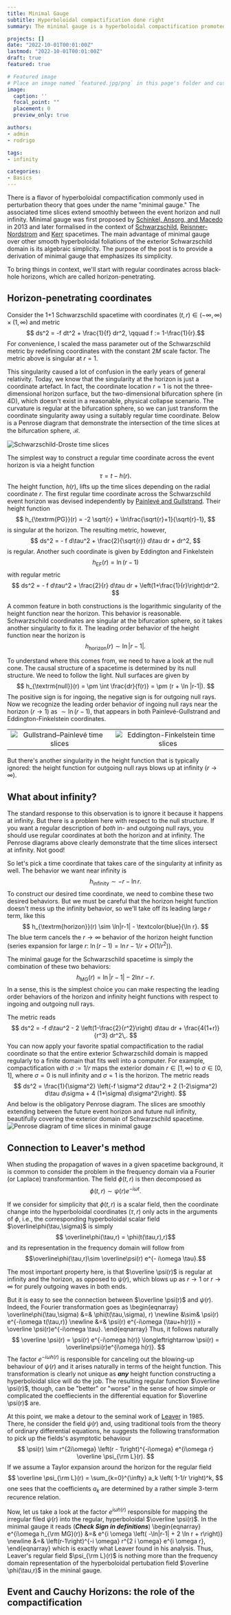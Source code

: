 ```yaml
---
title: Minimal Gauge
subtitle: Hyperboloidal compactification done right
summary: The minimal gauge is a hyperboloidal compactification promoted by Ansorg and Macedo. We demonstrate its various properties and explain its connection to Leaver's continued fraction method for the computation of quasinormal modes of black holes.

projects: []
date: "2022-10-01T00:01:00Z"
lastmod: "2022-10-01T00:01:00Z"
draft: true
featured: true

# Featured image
# Place an image named `featured.jpg/png` in this page's folder and customize its options here.
image:
  caption: ''
  focal_point: ""
  placement: 0
  preview_only: true

authors:
- admin
- rodrigo

tags:
- infinity

categories:
- Basics
---
```


There is a flavor of hyperboloidal compactification commonly used in perturbation theory that goes under the name "minimal gauge." The associated time slices extend smoothly between the event horizon and null infinity. Minimal gauge was first proposed by [Schinkel, Ansorg, and Macedo](https://arxiv.org/abs/1301.6984) in 2013 and later formalised in the context of [Schwarzschild](https://arxiv.org/abs/1604.02261), [Reisnner-Nordstrom](https://arxiv.org/abs/1809.02837) and [Kerr](https://arxiv.org/abs/1910.13452]) spacetimes. The main advantage of minimal gauge over other smooth hyperboloidal foliations of the exterior Schwarzschild domain is its algebraic simplicity. The purpose of the post is to provide a derivation of minimal gauge that emphasizes its simplicity.

To bring things in context, we'll start with regular coordinates across black-hole horizons, which are called horizon-penetrating.

## Horizon-penetrating coordinates
Consider the 1+1 Schwarzschild spacetime with coordinates $(t,r)\in (-\infty,\infty)\times (1,\infty)$ and metric
$$ ds^2 = -f dt^2 + \frac{1}{f} dr^2, \qquad f := 1-\frac{1}{r}.$$ 
For convenience, I scaled the mass parameter out of the Schwarzschild metric by redefining coordinates with the constant $2M$ scale factor. The metric above is singular at $r=1$. 

This singularity caused a lot of confusion in the early years of general relativity. Today, we know that the singularity at the horizon is just a coordinate artefact. In fact, the coordinate location $r=1$ is not the three-dimensional horizon surface, but the two-dimensional bifurcation sphere (in 4D), which doesn't exist in a reasonable, physical collapse scenario. The curvature is regular at the bifurcation sphere, so we can just transform the coordinate singularity away using a suitably regular time coordinate. Below is a Penrose diagram that demonstrate the intersection of the time slices at the bifurcation sphere, $\mathcal{B}$.

![](../drawing-penrose-diagrams/figures/ss_standard.png "Schwarzschild-Droste time slices")

The simplest way to construct a regular time coordinate across the event horizon is via a height function
$$ \tau = t -  h(r). $$
The height function, $h(r)$, lifts up the time slices depending on the radial coordinate $r$. The first regular time coordinate across the Schwarzschild event horizon was devised independently by [Painlevé and Gullstrand](https://en.wikipedia.org/wiki/Gullstrand%E2%80%93Painlev%C3%A9_coordinates). Their height function
$$ h_{\textrm{PG}}(r) = -2 \sqrt{r} + \ln\frac{\sqrt{r}+1}{\sqrt{r}-1}, $$
is singular at the horizon. The resulting metric, however,
$$ ds^2 = - f d\tau^2 + \frac{2}{\sqrt{r}} d\tau dr + dr^2, $$
is regular. Another such coordinate is given by Eddington and Finkelstein
$$ h_{\textrm{EF}}(r) =  \ln(r-1) $$
with regular metric
$$ ds^2 = - f d\tau^2 + \frac{2}{r} d\tau dr + \left(1+\frac{1}{r}\right)dr^2. $$

A common feature in both constructions is the logarithmic singularity of the height function near the horizon. This behavior is reasonable. Schwarzschild coordinates are singular at the bifurcation sphere, so it takes another singularity to fix it. The leading order behavior of the height function near the horizon is
$$ h_{\textrm{horizon}}(r) \sim \ln|r-1|. $$

To understand where this comes from, we need to have a look at the null cone. The causal structure of a spacetime is determined by its null structure. We need to follow the light. Null surfaces are given by
$$ h_{\textrm{null}}(r) = \pm \int \frac{dr}{f(r)} = \pm (r + \ln |r-1|). $$ 
The positive sign is for ingoing, the negative sign is for outgoing null rays. Now we recognize the leading order behavior of ingoing null rays near the horizon $(r\to 1)$ as $\sim\ln(r-1)$, that appears in both Painlevé-Gullstrand and Eddington-Finkelstein coordinates.

|    |    |
| :----: | :----: |
| ![](../drawing-penrose-diagrams/figures/ss_gp.png "Gullstrand–Painlevé time slices") | ![](../drawing-penrose-diagrams/figures/ss_gp.png "Eddington-Finkelstein time slices") |

But there's another singularity in the height function that is typically ignored: the height function for outgoing null rays blows up at infinity ($r\to\infty$).

## What about infinity?
The standard response to this observation is to ignore it because it happens at infinity. But there is a problem here with respect to the null structure. If you want a regular description of *both* in- and outgoing null rays, you should use regular coordinates at both the horizon and at infinity. The Penrose diagrams above clearly demonstrate that the time slices intersect at infinity. Not good!

So let's pick a time coordinate that takes care of the singularity at infinity as well. The behavior we want near infinity is
$$ h_{\textrm{infinity}}\sim - r - \ln r. $$ 
To construct our desired time coordinate, we need to combine these two desired behaviors. But we must be careful that the horizon height function doesn't mess up the infinity behavior, so we'll take off its leading large $r$ term, like this 
$$ h_{\textrm{horizon}}(r) \sim \ln|r-1| - \textcolor{blue}{\ln r}. $$
The blue term cancels the $r\to \infty$ behavior of the horizon height function (series expansion for large $r$: $\ln(r-1) = \ln r - 1/r + O(1/r^2)$). 

The minimal gauge for the Schwarzschild spacetime is simply the combination of these two behaviors:
$$ h_{\textrm{MG}}(r) = \ln|r-1| - 2 \ln r - r. $$
In a sense, this is the simplest choice you can make respecting the leading order behaviors of the horizon and infinity height functions with respect to ingoing and outgoing null rays.

The metric reads
$$ ds^2 = -f d\tau^2 - 2 \left(1-\frac{2}{r^2}\right) d\tau dr + \frac{4(1+r)}{r^3} dr^2\,. $$ 
You can now apply your favorite spatial compactification to the radial coordinate so that the entire exterior Schwarzschild domain is mapped regularly to a finite domain that fits well into a computer. For example, compactification with $\sigma:=1/r$ maps the exterior domain $r\in[1,\infty)$ to $\sigma\in[0,1]$, where $\sigma=0$ is null infinity and $\sigma=1$ is the horizon. The metric reads
$$ ds^2 = \frac{1}{\sigma^2} \left(-f \sigma^2 d\tau^2 + 2 (1-2\sigma^2) d\tau d\sigma + 4 (1+\sigma) d\sigma^2\right). $$ 
 And below is the obligatory Penrose diagram. The slices are smoothly extending between the future event horizon and future null infinity, beautifully covering the exterior domain of Schwarzschild spacetime.
![](../drawing-penrose-diagrams/figures/ss_minimal.png "Penrose diagram of time slices in minimal gauge") 


## Connection to Leaver's method
When studing the propagation of waves in a given spacetime background, it is common to consider the problem in the frequency domain via a Fourier (or Laplace) transformantion.
The field $\phi(t,r)$ is then decomposed as
$$\phi(t,r)\sim \psi(r) e^{- i\omega t}.$$

If we consider for simplicity that $\phi(t,r)$ is a scalar field, then the coordinate change into the hyperboloidal coordinates $(\tau, r)$ only acts in the arguments of $\phi$, i.e.,
the corresponding hyperboloidal scalar field $\overline\phi(\tau,\sigma)$ is simply
$$ \overline\phi(\tau,r) = \phi(t(\tau,r),r)$$
and its representation in the frequency domain will follow from
$$\overline\phi(\tau,r)\sim \overline\psi(r) e^{- i\omega \tau}.$$

The most important property here, is that $\overline \psi(r)$ is regular at infinity and the horizon, as opposed to $\psi(r)$, which blows up as $r\rightarrow 1$ or $r\rightarrow \infty$ for purely outgoing waves in both ends.

But it is easy to see the connection between $\overline \psi(r)$ and $\psi(r)$. Indeed, the Fourier transformation goes as
\begin{eqnarray}
\overline\phi(\tau,\sigma) &=& \phi(t(\tau,\sigma), r) \newline
                           &\sim& \psi(r) e^{-i\omega t(\tau,r)} \newline
                           &=& \psi(r) e^{-i\omega (\tau+h(r))} = \overline \psi(r)e^{-i\omega \tau}.
\end{eqnarray}
Thus, it follows naturally
$$
\overline \psi(r) = \psi(r) e^{-i\omega h(r)} \longleftrightarrow \psi(r) = \overline\psi(r)e^{i\omega h(r)}.
$$
The factor $e^{-i\omega h(r)}$ is responsible for canceling out the blowing-up behaviour of $\psi(r)$ and it arises naturally in terms of the height function. This transformation is clearly not unique as ***any*** height function constructing a hyperboloidal slice will do the job. The resulting regular function $\overline \psi(r)$, though, can be "better" or "worse" in the sense of how simple or complicated the coeffiecients in the differential equation for $\overline \psi(r)$ are.

At this point, we make a detour to the seminal work of [Leaver](http://www.jstor.org/stable/2397876) in 1985. There, he consider the field $\psi(r)$ and, using traditional tools from the theory of ordinary differential equations, he suggests the following transformation to pick up the fields's asymptotic behaviour
$$
\psi(r) \sim r^{2i\omega} \left(r - 1\right)^{-i\omega}  e^{i\omega r} \overline \psi_{\rm L}(r).
$$
If we assume a Taylor expansion around the horizon for the regular field 
$$
\overline \psi_{\rm L}(r) = \sum_{k=0}^{\infty} a_k \left( 1-1/r \right)^k,
$$
one sees that the coefficients $a_k$ are determined by a rather simple $3$-term recurence relation.

Now, let us take a look at the factor $e^{i\omega h(r)}$ responsible for mapping the irregular filed $\psi(r)$ into the regular, hyperboloidal $\overline \psi(r)$. In the minimal gauge it reads (***Check Sign in definitions***)
\begin{eqnarray}
e^{i\omega h_{\rm MG}(r)} &=& e^{i \omega \left( -\ln|r-1| + 2 \ln r + r\right)} \newline
&=& \left(r-1\right)^{-i \omega} r^{2 i \omega} e^{i \omega r},
\end{eqnarray}
which is exactly what Leaver found in his analysis. Thus, Leaver's regular field $\psi_{\rm L}(r)$ is nothing more than the frequency domain representation of the hyperboloidal pertubation field $\overline \phi(\tau,r)$ in the mininal gauge.

## Event and Cauchy Horizons: the role of the compactification